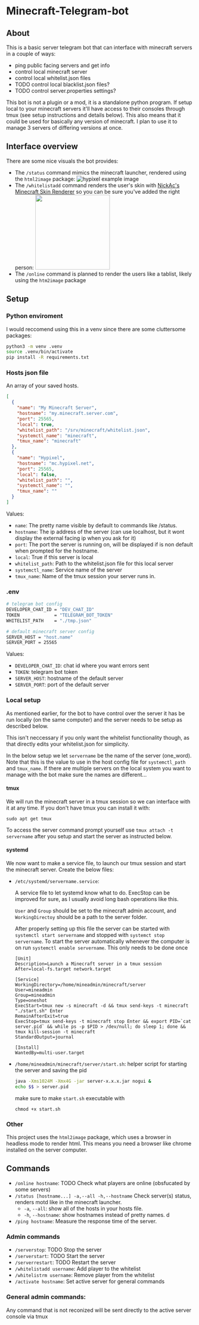# Minecraft-Telegram-bot

## About

This is a basic server telegram bot that can interface with minecraft servers in a couple of ways:

- ping public facing servers and get info
- control local minecraft server
- control local whitelist.json files
- TODO control local blacklist.json files?
- TODO control server.properties settings?

This bot is not a plugin or a mod, it is a standalone python program. If setup local to your minecraft servers it'll have access to their consoles through tmux (see setup instructions and details below). This also means that it could be used for basically any version of minecraft. I plan to use it to manage 3 servers of differing versions at once.

## Interface overview

There are some nice visuals the bot provides:

- The `/status` command mimics the minecraft launcher, rendered using the `html2image` package:
  ![hypixel example image](public/hypixel.jpg)
- The `/whitelistadd` command renders the user's skin with [NickAc's Minecraft Skin Renderer](https://nmsr.nickac.dev/) so you can be sure you've added the right person:
  <img src="public/whitelist.png" data-canonical-src="public/whitelist.png" width="200"/>
- The `/online` command is planned to render the users like a tablist, likely using the `htm2image` package

## Setup

### Python enviroment

I would reccomend using this in a venv since there are some cluttersome packages:

```bash
python3 -m venv .venv
source .venv/bin/activate
pip install -R requirements.txt
```

### Hosts json file

An array of your saved hosts.

```json
[
  {
    "name": "My Minecraft Server",
    "hostname": "my.minecraft.server.com",
    "port": 25565,
    "local": true,
    "whitelist_path": "/srv/minecraft/whitelist.json",
    "systemctl_name": "minecraft",
    "tmux_name": "minecraft"
  },
  {
    "name": "Hypixel",
    "hostname": "mc.hypixel.net",
    "port": 25565,
    "local": false,
    "whitelist_path": "",
    "systemctl_name": "",
    "tmux_name": ""
  }
]
```

Values:

- `name`: The pretty name visible by default to commands like /status.
- `hostname`: The ip address of the server (can use localhost, but it wont display the external facing ip when you ask for it)
- `port`: The port the server is running on, will be displayed if is non default when prompted for the hostname.
- `local`: True if this server is local
- `whitelist_path`: Path to the whitelist.json file for this local server
- `systemctl_name`: Service name of the server
- `tmux_name`: Name of the tmux session your server runs in.

### .env

```bash
# telegram bot config
DEVELOPER_CHAT_ID = "DEV_CHAT_ID"
TOKEN             = "TELEGRAM_BOT_TOKEN"
WHITELIST_PATH    = "./tmp.json"

# default minecraft server config
SERVER_HOST = "host.name"
SERVER_PORT = 25565
```

Values:

- `DEVELOPER_CHAT_ID`: chat id where you want errors sent
- `TOKEN`: telegram bot token
- `SERVER_HOST`: hostname of the default server
- `SERVER_PORT`: port of the default server

### Local setup

As mentioned earlier, for the bot to have control over the server it has be run locally (on the same computer) and the server needs to be setup as described below.

This isn't neccessary if you only want the whitelist functionality though, as that directly edits your whitelist.json for simplicity.

In the below setup we let `servername` be the name of the server (one_word). Note that this is the value to use in the host config file for `systemctl_path` and `tmux_name`. If there are multiple servers on the local system you want to manage with the bot make sure the names are different...

#### tmux

We will run the minecraft server in a tmux session so we can interface with it at any time. If you don't have tmux you can install it with:

```
sudo apt get tmux
```

To access the server command prompt yourself use `tmux attach -t servername` after you setup and start the server as instructed below.

#### systemd

We now want to make a service file, to launch our tmux session and start the minecraft server. Create the below files:

- `/etc/systemd/servername.service`:

  A service file to let systemd know what to do. ExecStop can be improved for sure, as I usually avoid long bash operations like this.

  `User` and `Group` should be set to the minecraft admin account, and `WorkingDirectoy` should be a path to the server folder.

  After properly setting up this file the server can be started with `systemctl start servername` and stopped with `systemct stop servername`. To start the server automatically whenever the computer is on run `systemctl enable servername`. This only needs to be done once
  



  ```
  [Unit]
  Description=Launch a Minecraft server in a tmux session
  After=local-fs.target network.target

  [Service]
  WorkingDirectory=/home/mineadmin/minecraft/server
  User=mineadmin
  Group=mineadmin
  Type=oneshot
  ExecStart=tmux new -s minecraft -d && tmux send-keys -t minecraft "./start.sh" Enter
  RemainAfterExit=true
  ExecStop=tmux send-keys -t minecraft stop Enter && export PID=`cat server.pid` && while ps -p $PID > /dev/null; do sleep 1; done && tmux kill-session -t minecraft
  StandardOutput=journal

  [Install]
  WantedBy=multi-user.target
  ```

- `/home/mineadmin/minecraft/server/start.sh`:
  helper script for starting the server and saving the pid

  ```bash
  java -Xms1024M -Xmx4G -jar server-x.x.x.jar nogui &
  echo $$ > server.pid
  ```

  make sure to make `start.sh` executable with

  ```
  chmod +x start.sh
  ```

### Other

This project uses the `html2image` package, which uses a browser in headless mode to render html. This means you need a browser like chrome installed on the server computer.

## Commands

- `/online hostname`:
  TODO
  Check what players are online (obsfucated by some servers)
- `/status [hostname...] -a,--all -h,--hostname`
  Check server(s) status, renders motd like in the minecraft launcher.
  - `-a`, `--all`: show all of the hosts in your hosts file.
  - `-h`, `--hostname`: show hostnames instead of pretty names.
    d
- `/ping hostname`:
  Measure the response time of the server.

### Admin commands

- `/serverstop`:
  TODO
  Stop the server
- `/serverstart`:
  TODO
  Start the server
- `/serverrestart`:
  TODO
  Restart the server
- `/whitelistadd username`:
  Add player to the whitelist
- `/whitelistrm username`:
  Remove player from the whitelist
- `/activate hostname`:
  Set active server for general commands

### General admin commands:

Any command that is not reconized will be sent directly to the active server console via tmux

